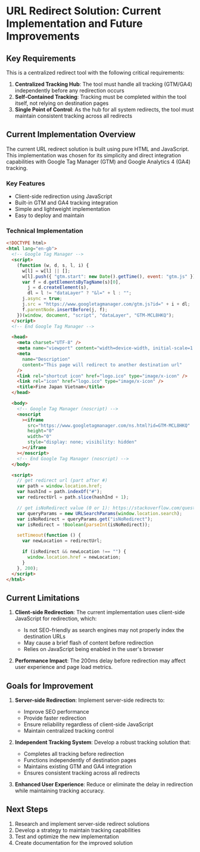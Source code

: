 # URL Redirect Solution: Current Implementation and Future Improvements

## Key Requirements

This is a centralized redirect tool with the following critical requirements:

1. **Centralized Tracking Hub**: The tool must handle all tracking (GTM/GA4) independently before any redirection occurs
2. **Self-Contained Tracking**: Tracking must be completed within the tool itself, not relying on destination pages
3. **Single Point of Control**: As the hub for all system redirects, the tool must maintain consistent tracking across all redirects

## Current Implementation Overview

The current URL redirect solution is built using pure HTML and JavaScript. This implementation was chosen for its simplicity and direct integration capabilities with Google Tag Manager (GTM) and Google Analytics 4 (GA4) tracking.

### Key Features
- Client-side redirection using JavaScript
- Built-in GTM and GA4 tracking integration
- Simple and lightweight implementation
- Easy to deploy and maintain

### Technical Implementation
```html
<!DOCTYPE html>
<html lang="en-gb">
  <!-- Google Tag Manager -->
  <script>
    (function (w, d, s, l, i) {
      w[l] = w[l] || [];
      w[l].push({ "gtm.start": new Date().getTime(), event: "gtm.js" });
      var f = d.getElementsByTagName(s)[0],
        j = d.createElement(s),
        dl = l != "dataLayer" ? "&l=" + l : "";
      j.async = true;
      j.src = "https://www.googletagmanager.com/gtm.js?id=" + i + dl;
      f.parentNode.insertBefore(j, f);
    })(window, document, "script", "dataLayer", "GTM-MCL8HKQ");
  </script>
  <!-- End Google Tag Manager -->

  <head>
    <meta charset="UTF-8" />
    <meta name="viewport" content="width=device-width, initial-scale=1.0" />
    <meta
      name="Description"
      content="This page will redirect to another destination url"
    />
    <link rel="shortcut icon" href="logo.ico" type="image/x-icon" />
    <link rel="icon" href="logo.ico" type="image/x-icon" />
    <title>Fine Japan Vietnam</title>
  </head>

  <body>
    <!-- Google Tag Manager (noscript) -->
    <noscript
      ><iframe
        src="https://www.googletagmanager.com/ns.html?id=GTM-MCL8HKQ"
        height="0"
        width="0"
        style="display: none; visibility: hidden"
      ></iframe
    ></noscript>
    <!-- End Google Tag Manager (noscript) -->
  </body>

  <script>
    // get redirect url (part after #)
    var path = window.location.href;
    var hashInd = path.indexOf("#");
    var redirectUrl = path.slice(hashInd + 1);

    // get isNoRedirect value (0 or 1): https://stackoverflow.com/questions/901115/how-can-i-get-query-string-values-in-javascript/901144#901144
    var queryParams = new URLSearchParams(window.location.search);
    var isNoRedirect = queryParams.get("isNoRedirect");
    var isRedirect = !Boolean(parseInt(isNoRedirect));

    setTimeout(function () {
      var newLocation = redirectUrl;

      if (isRedirect && newLocation !== "") {
        window.location.href = newLocation;
      }
    }, 200);
  </script>
</html>
```

## Current Limitations

1. **Client-side Redirection**: The current implementation uses client-side JavaScript for redirection, which:
   - Is not SEO-friendly as search engines may not properly index the destination URLs
   - May cause a brief flash of content before redirection
   - Relies on JavaScript being enabled in the user's browser

2. **Performance Impact**: The 200ms delay before redirection may affect user experience and page load metrics.

## Goals for Improvement

1. **Server-side Redirection**: Implement server-side redirects to:
   - Improve SEO performance
   - Provide faster redirection
   - Ensure reliability regardless of client-side JavaScript
   - Maintain centralized tracking control

2. **Independent Tracking System**: Develop a robust tracking solution that:
   - Completes all tracking before redirection
   - Functions independently of destination pages
   - Maintains existing GTM and GA4 integration
   - Ensures consistent tracking across all redirects

3. **Enhanced User Experience**: Reduce or eliminate the delay in redirection while maintaining tracking accuracy.

## Next Steps

1. Research and implement server-side redirect solutions
2. Develop a strategy to maintain tracking capabilities
3. Test and optimize the new implementation
4. Create documentation for the improved solution


